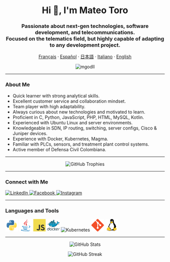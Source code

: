 <!-- Header -->
<h1 align="center">Hi 👋, I'm Mateo Toro</h1>
<h3 align="center">
  Passionate about next-gen technologies, software development, and telecommunications.<br>
  Focused on the telematics field, but highly capable of adapting to any development project.
</h3>

<!-- Language Selector -->
<p align="center">
  <a href="/docs/readme_fr.md">Français</a> ·
  <a href="/docs/readme_es.md">Español</a> ·
  <a href="/docs/readme_ja.md">日本語</a> ·
  <a href="/docs/readme_it.md">Italiano</a> ·
  <a href="https://github.com/mgodll">English</a>
</p>

<!-- Profile Views -->
<p align="center">
  <img src="https://komarev.com/ghpvc/?username=mgodll&label=Profile%20views&color=0e75b6&style=flat" alt="mgodll" />
</p>

<hr>

<!-- About Me -->
<h3>About Me</h3>
<ul>
  <li>Quick learner with strong analytical skills.</li>
  <li>Excellent customer service and collaboration mindset.</li>
  <li>Team player with high adaptability.</li>
  <li>Always curious about new technologies and motivated to learn.</li>
  <li>Proficient in C, Python, JavaScript, PHP, HTML, MySQL, Kotlin.</li>
  <li>Experienced with Ubuntu Linux and server environments.</li>
  <li>Knowledgeable in SDN, IP routing, switching, server configs, Cisco & Juniper devices.</li>
  <li>Experience with Docker, Kubernetes, Magma.</li>
  <li>Familiar with PLCs, sensors, and treatment plant control systems.</li>
  <li>Active member of Defensa Civil Colombiana.</li>
</ul>

<hr>

<!-- Trophies -->
<p align="center">
  <img src="https://github-profile-trophy.vercel.app/?username=mgodll&theme=onedark" alt="GitHub Trophies" />
</p>

<hr>

<!-- Social Links -->
<h3>Connect with Me</h3>
<p>
  <a href="https://linkedin.com/in/mateo-toro-rodriguez-3799b624a" target="_blank">
    <img src="https://raw.githubusercontent.com/rahuldkjain/github-profile-readme-generator/master/src/images/icons/Social/linked-in-alt.svg" alt="LinkedIn" width="30" height="30"/>
  </a>
  <a href="https://fb.com/mateotororodriguez" target="_blank">
    <img src="https://raw.githubusercontent.com/rahuldkjain/github-profile-readme-generator/master/src/images/icons/Social/facebook.svg" alt="Facebook" width="30" height="30"/>
  </a>
  <a href="https://instagram.com/mgodll_99" target="_blank">
    <img src="https://raw.githubusercontent.com/rahuldkjain/github-profile-readme-generator/master/src/images/icons/Social/instagram.svg" alt="Instagram" width="30" height="30"/>
  </a>
</p>

<hr>

<!-- Languages and Tools -->
<h3>Languages and Tools</h3>
<p>
  <!-- Ejemplos - puedes reducir si es demasiado largo -->
  <img src="https://raw.githubusercontent.com/devicons/devicon/master/icons/python/python-original.svg" alt="Python" width="40" />
  <img src="https://raw.githubusercontent.com/devicons/devicon/master/icons/java/java-original.svg" alt="Java" width="40" />
  <img src="https://raw.githubusercontent.com/devicons/devicon/master/icons/javascript/javascript-original.svg" alt="JavaScript" width="40" />
  <img src="https://raw.githubusercontent.com/devicons/devicon/master/icons/docker/docker-original-wordmark.svg" alt="Docker" width="40" />
  <img src="https://raw.githubusercontent.com/devicons/devicon/master/icons/kubernetes/kubernetes-icon.svg" alt="Kubernetes" width="40" />
  <img src="https://raw.githubusercontent.com/devicons/devicon/master/icons/git/git-original.svg" alt="Git" width="40" />
  <img src="https://raw.githubusercontent.com/devicons/devicon/master/icons/linux/linux-original.svg" alt="Linux" width="40" />
  <!-- Agrega más íconos como prefieras -->
</p>

<hr>

<!-- GitHub Stats -->
<p align="center">
  <img src="https://github-readme-stats.vercel.app/api?username=mgodll&show_icons=true&theme=dark" alt="GitHub Stats" />
</p>

<p align="center">
  <img src="https://github-readme-streak-stats.herokuapp.com/?user=mgodll&theme=dark" alt="GitHub Streak" />
</p>

<!-- Optional: Spotify -->
<!--
<p align="center">
  <img src="https://spotify-recently-played-readme.vercel.app/api?user=21rzwevyvmvu4njst2etzorrq&width=900&count=3" alt="Spotify Recently Played" />
</p>
-->
